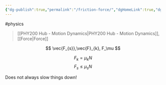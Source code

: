 ```yaml
---
{"dg-publish":true,"permalink":"/friction-force/","dgHomeLink":true,"dgPassFrontmatter":false,"dgShowLocalGraph":true}
---
```


#physics 
> [[PHY200 Hub - Motion Dynamics|PHY200 Hub - Motion Dynamics]], [[Force|Force]]

$$
\vec{F_{s}},\vec{F}_{k}, F_\mu
$$

$$
F_{k} = \mu_{k}N
$$
$$
F_{s} \le \mu_{s} N
$$


Does not always slow things down!